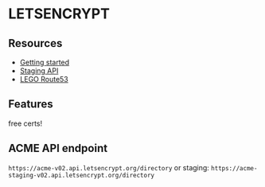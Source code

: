 # LETSENCRYPT

## Resources
- [Getting started](https://letsencrypt.org/getting-started/)
- [Staging API](https://letsencrypt.org/docs/staging-environment/)
- [LEGO Route53](https://go-acme.github.io/lego/dns/route53/)

## Features
free certs!

## ACME API endpoint
`https://acme-v02.api.letsencrypt.org/directory`
or staging: `https://acme-staging-v02.api.letsencrypt.org/directory`
